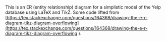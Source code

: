 This is an ER (entity relationship) diagram for a simplistic model of the Yelp database using LaTeX and TikZ. Some code lifted from [https://tex.stackexchange.com/questions/164368/drawing-the-e-r-diagram-tikz-diagram-overflowing](https://tex.stackexchange.com/questions/164368/drawing-the-e-r-diagram-tikz-diagram-overflowing
).
